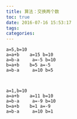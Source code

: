 ```yaml
---
title: 算法：交换两个数
toc: true
date: 2016-07-16 15:53:17
tags:
categories:
---
```


	a=5,b=10
	a=a+b    a=15 b=10
	a=b-a     a=-5 b=10
	b=a+b    b=5 a=-5
	a=b-a     a=10 b=5



	a=1,b=10
	a=a+b    a=11 b=10
	a=b-a     a=-9 b=10
	b=a+b    b=1 a=-9
	a=b-a     a=10 b=1
